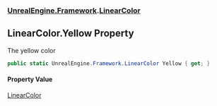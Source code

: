 ### [UnrealEngine.Framework](UnrealEngine_Framework.md 'UnrealEngine.Framework').[LinearColor](LinearColor.md 'UnrealEngine.Framework.LinearColor')
## LinearColor.Yellow Property
The yellow color  
```csharp
public static UnrealEngine.Framework.LinearColor Yellow { get; }
```
#### Property Value
[LinearColor](LinearColor.md 'UnrealEngine.Framework.LinearColor')
